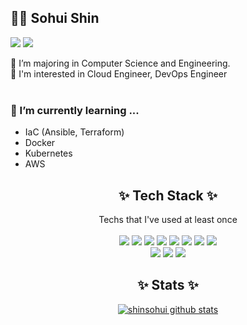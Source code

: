 ## 👩‍💻 Sohui Shin
<a href="https://nice-engineer.tistory.com/" target="_blank"><img src="https://img.shields.io/badge/Tech Blog-DD0B78?style=flat-square&logo=GitHub%20Sponsors&logoColor=white"/></a>
<a href="mailto:bestengineersh@gmail.com" target="_blank"><img src="https://img.shields.io/badge/gmail-EA4335?style=flat-square&logo=Gmail&logoColor=white"/></a>


<!--
<img src="http://commitcombo.com/get?user=mmirann&theme=Rainbow&v=1"/>
![mmirann's GitHub stats](https://github-readme-stats.vercel.app/api?username=mmirann&hide=stars&count_private=true&theme=radical)
-->

  
🏫 I’m majoring in Computer Science and Engineering.
<br>
🍄 I'm interested in Cloud Engineer, DevOps Engineer
<br><br>
### 🌱 I’m currently learning ...
- IaC (Ansible, Terraform)
- Docker
- Kubernetes
- AWS

## <div align="center">✨ Tech Stack ✨</div>
<div align="center">Techs that I've used at least once</div><br />

<div align="center">
  <img src="https://img.shields.io/badge/MySQL-4479A1?style=flat-square&logo=MySQL&logoColor=white"/>
  <img src="https://img.shields.io/badge/Linux-black?style=flat-square&logo=Linux&logoColor=white"/>
  <img src="https://img.shields.io/badge/ArgoCD-4479A1?style=flat-square&logo=Argo&logoColor=orange"/>
  <img src="https://img.shields.io/badge/jenkins-f7f1da?style=flat-square&logo=jenkins&logoColor=black"/>
  <img src="https://img.shields.io/badge/kubernetes-3970e4?style=flat-square&logo=kubernetes&logoColor=white"/>
  <img src="https://img.shields.io/badge/docker-384d54?style=flat-square&logo=docker&logoColor=0db7ed"/>
  <img src="https://img.shields.io/badge/ansible-white?style=flat-square&logo=ansible&logoColor=black"/>
  <img src="https://img.shields.io/badge/terraform-946cee?style=flat-square&logo=terraform&logoColor=white"/>
</div>
<div align="center">
  <img src="https://img.shields.io/badge/Python-3776AB?style=flat-square&logo=Python&logoColor=white"/> <img src="https://img.shields.io/badge/Java-007396?style=flat-square&logo=Java&logoColor=white"/>
  <img src="https://img.shields.io/badge/JavaScript-F7DF1E?style=flat-square&logo=JavaScript&logoColor=white"/>
</div>


## <div align="center">✨ Stats ✨</div>
<div align="center"> 

[![shinsohui github stats](https://github-readme-stats.vercel.app/api?username=shinsohui)](https://github.com/shinsohui/github-readme-stats)

</div>
  
